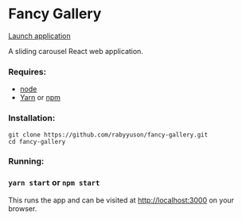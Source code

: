 # Fancy Gallery

[Launch application](https://fancy-gallery-raby-yuson.vercel.app/)

A sliding carousel React web application.

### Requires:

- [node](https://nodejs.org/en/download/)
- [Yarn](https://github.com/yarnpkg/yarn.) or [npm](https://github.com/npm/cli/)

### Installation:

```
git clone https://github.com/rabyyuson/fancy-gallery.git
cd fancy-gallery
```

### Running:

### `yarn start` or `npm start`

This runs the app and can be visited at [http://localhost:3000](http://localhost:3000) on your browser.